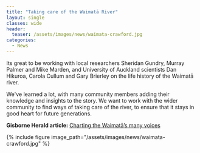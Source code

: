 ```yaml
---
title: "Taking care of the Waimatā River"
layout: single
classes: wide
header:
  teaser: /assets/images/news/waimata-crawford.jpg
categories:
  - News
---
```


Its great to be working with local researchers Sheridan Gundry, Murray Palmer and Mike Marden, and University of Auckland scientists Dan Hikuroa, Carola Cullum and Gary Brierley on the life history of the Waimatā river.

We've learned a lot, with many community members adding their knowledge and insights to the story. We want to work with the wider community to find ways of taking care of the river, to ensure that it stays in good heart for future generations.

**Gisborne Herald article:**
[Charting the Waimatā’s many voices](http://gisborneherald.co.nz/lifestyle/2807856-135/charting-the-waimatas-many-voices)

{% include figure image_path="/assets/images/news/waimata-crawford.jpg" %}

